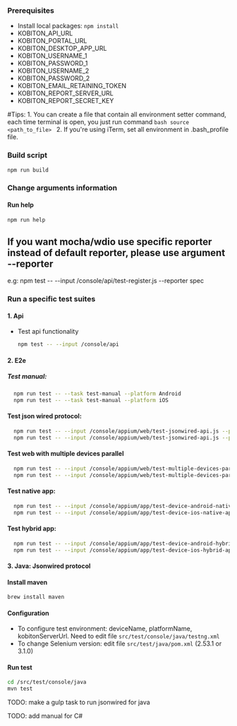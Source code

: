 ### Prerequisites
 * Install local packages:  `npm install`
 * KOBITON_API_URL
 * KOBITON_PORTAL_URL
 * KOBITON_DESKTOP_APP_URL
 * KOBITON_USERNAME_1
 * KOBITON_PASSWORD_1
 * KOBITON_USERNAME_2
 * KOBITON_PASSWORD_2
 * KOBITON_EMAIL_RETAINING_TOKEN
 * KOBITON_REPORT_SERVER_URL
 * KOBITON_REPORT_SECRET_KEY

  #Tips:
    1. You can create a file that contain all environment setter command, each time terminal is open, you just run command
      ```bash
      source <path_to_file>
      ```
    2. If you're using iTerm, set all environment in .bash_profile file.

### Build script
  ```bash
  npm run build
  ```

### Change arguments information
#### Run help
  ```bash
  npm run help
  ```

 ## If you want mocha/wdio use specific reporter instead of default reporter, please use argument --reporter
e.g: npm test -- --input /console/api/test-register.js --reporter spec

### Run a specific test suites
#### 1. Api
 * Test api functionality

   ```bash
   npm test -- --input /console/api
   ```

#### 2. E2e

##### Test manual:

  ```bash
    npm run test -- --task test-manual --platform Android
    npm run test -- --task test-manual --platform iOS
  ```

#### Test json wired protocol:

  ```bash
    npm run test -- --input /console/appium/web/test-jsonwired-api.js --platform Android
    npm run test -- --input /console/appium/web/test-jsonwired-api.js --platform iOS
  ```

#### Test web with multiple devices parallel

  ```bash
    npm run test -- --input /console/appium/web/test-multiple-devices-parallel --platform Android
    npm run test -- --input /console/appium/web/test-multiple-devices-parallel --platform iOS
  ```

#### Test native app:

  ```bash
    npm run test -- --input /console/appium/app/test-device-android-native-app.js
    npm run test -- --input /console/appium/app/test-device-ios-native-app.js
  ```

#### Test hybrid app:

  ```bash
    npm run test -- --input /console/appium/app/test-device-android-hybrid-app.js
    npm run test -- --input /console/appium/app/test-device-ios-hybrid-app.js
  ```

#### 3. Java: Jsonwired protocol

#### Install maven

  ```bash
  brew install maven
  ```
#### Configuration
* To configure test environment: deviceName, platformName, kobitonServerUrl. Need to edit file `src/test/console/java/testng.xml`
* To change Selenium version: edit file `src/test/java/pom.xml` (2.53.1 or 3.1.0)
#### Run test

  ```bash
  cd /src/test/console/java
  mvn test
  ```
TODO: make a gulp task to run jsonwired for java

TODO: add manual for C#
